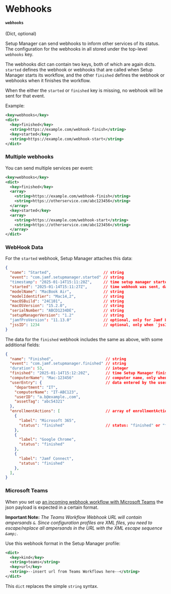 # Webhooks

#### `webhooks`

(Dict, optional)

Setup Manager can send webhooks to inform other services of its status. The configuration for the webhooks in all stored under the top-level `webhooks` key.

The webhooks dict can contain two keys, both of which are again dicts. `started` defines the webhook or webhooks that are called when Setup Manager starts its workflow, and the other `finished` defines the webhook or webhooks when it finishes the workflow.

When the either the `started` or `finished` key is missing, no webhook will be sent for that event.

Example:

```xml
<key>webhooks</key>
<dict>
  <key>finished</key>
  <string>https://example.com/webhook-finish</string>
  <key>started</key>
  <string>https://example.com/webhook-start</string>
</dict>
```

### Multiple webhooks

You can send multiple services per event:

```xml
<key>webhooks</key>
<dict>
  <key>finished</key>
  <array>
    <string>https://example.com/webhook-finish</string>
    <string>https://otherservice.com/abc123456</string>
  </array>
  <key>started</key>
  <array>
    <string>https://example.com/webhook-start</string>
    <string>https://otherservice.com/abc123456</string>
  </array>
</dict>
```

### WebHook Data

For the `started` webhook, Setup Manager attaches this data:

```json
{
  "name": "Started",                       // string
  "event": "com.jamf.setupmanager.started" // string
  "timestamp": "2025-01-14T15:11:28Z",     // time setup manager started, date as string, iso8601
  "started": "2025-01-14T15:11:27Z",       // time webhook was sent, date as string, iso8601 
  "modelName": "MacBook Air",              // string
  "modelIdentifier": "Mac14,2",            // string
  "macOSBuild": "24C101",                  // string
  "macOSVersion": "15.2.0",                // string
  "serialNumber": "ABCD1234DE",            // string
  "setupManagerVersion": "1.2"             // string
  "jamfProVersion": "11.13.0"              // optional, only for Jamf Pro, string
  "jssID": 1234                            // optional, only when `jssID` is set in profile, string
}
```

The data for the `finished` webhook includes the same as above, with some additional fields:

```json
{
  "name": "Finished",                       // string
  "event": "com.jamf.setupmanager.finished" // string
  "duration": 53,                           // integer
  "finished": "2025-01-14T15:12:20Z",       // time Setup Manager finished, date as string, iso8601
  "computerName": "Mac-123456"              // computer name, only when set through Setup Manager
  "userEntry": {                            // data entered by the user
    "department": "IT",
    "computerName": "IT-ABC123",
    "userID": "a.b@example.,com",
    "assetTag": "abc54321"
  },
  "enrollmentActions": [                    // array of enrollmentActions with status
    {
      "label": "Microsoft 365",
      "status": "finished"                  // status: "finished" or "failed"
    },
    {
      "label": "Google Chrome",
      "status": "finished"
    },
    {
      "label": "Jamf Connect",
      "status": "finished"
    },
  ],
}
```

### Microsoft Teams

When you set up [an incoming webhook workflow with Microsoft Teams](https://support.microsoft.com/en-us/office/create-incoming-webhooks-with-workflows-for-microsoft-teams-8ae491c7-0394-4861-ba59-055e33f75498) the json payload is expected in a certain format. 

**Important Note:** _The Teams Workflow Webhook URL will contain ampersands `&`. Since configuration profiles are XML files, you need to escape/replace all ampersands in the URL with the XML escape sequence `&amp;`._

Use this webhook format in the Setup Manager profile:

```xml
<dict>
  <key>kind</key>
  <string>teams</string>
  <key>url</key>
  <string>--insert url from Teams Workflows here--</string>
</dict>
```

This `dict` replaces the simple `string` syntax.
